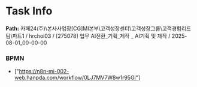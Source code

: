 # Task Info

**Path:** 카페24(주)\본사사업장\[CG]MI본부\고객성장센터\고객성장그룹\고객경험리드팀\파트1 / hrchoi03 / [275078] 업무 AI전환_기획_제작 _ AI기획 및 제작 / 2025-08-01_00-00-00

### BPMN
- ["https://n8n-mi-002-web.hanpda.com/workflow/0LJ7MV7W8w1r95Gl"]

